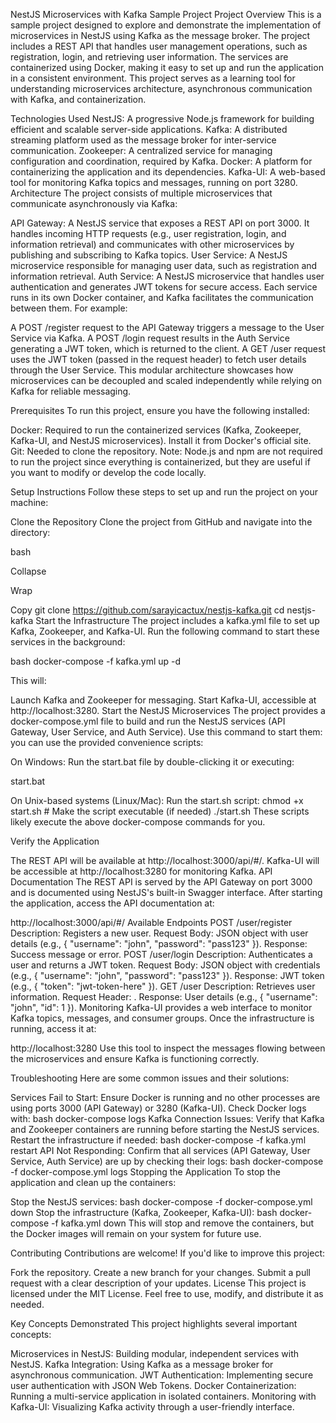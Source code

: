NestJS Microservices with Kafka Sample Project
Project Overview
This is a sample project designed to explore and demonstrate the implementation of microservices in NestJS using Kafka as the message broker. The project includes a REST API that handles user management operations, such as registration, login, and retrieving user information. The services are containerized using Docker, making it easy to set up and run the application in a consistent environment. This project serves as a learning tool for understanding microservices architecture, asynchronous communication with Kafka, and containerization.

Technologies Used
NestJS: A progressive Node.js framework for building efficient and scalable server-side applications.
Kafka: A distributed streaming platform used as the message broker for inter-service communication.
Zookeeper: A centralized service for managing configuration and coordination, required by Kafka.
Docker: A platform for containerizing the application and its dependencies.
Kafka-UI: A web-based tool for monitoring Kafka topics and messages, running on port 3280.
Architecture
The project consists of multiple microservices that communicate asynchronously via Kafka:

API Gateway: A NestJS service that exposes a REST API on port 3000. It handles incoming HTTP requests (e.g., user registration, login, and information retrieval) and communicates with other microservices by publishing and subscribing to Kafka topics.
User Service: A NestJS microservice responsible for managing user data, such as registration and information retrieval.
Auth Service: A NestJS microservice that handles user authentication and generates JWT tokens for secure access.
Each service runs in its own Docker container, and Kafka facilitates the communication between them. For example:

A POST /register request to the API Gateway triggers a message to the User Service via Kafka.
A POST /login request results in the Auth Service generating a JWT token, which is returned to the client.
A GET /user request uses the JWT token (passed in the request header) to fetch user details through the User Service.
This modular architecture showcases how microservices can be decoupled and scaled independently while relying on Kafka for reliable messaging.

Prerequisites
To run this project, ensure you have the following installed:

Docker: Required to run the containerized services (Kafka, Zookeeper, Kafka-UI, and NestJS microservices). Install it from Docker's official site.
Git: Needed to clone the repository.
Note: Node.js and npm are not required to run the project since everything is containerized, but they are useful if you want to modify or develop the code locally.

Setup Instructions
Follow these steps to set up and run the project on your machine:

Clone the Repository
Clone the project from GitHub and navigate into the directory:

bash

Collapse

Wrap

Copy
git clone https://github.com/sarayicactux/nestjs-kafka.git
cd nestjs-kafka
Start the Infrastructure
The project includes a kafka.yml file to set up Kafka, Zookeeper, and Kafka-UI. Run the following command to start these services in the background:

bash
docker-compose -f kafka.yml up -d


This will:

Launch Kafka and Zookeeper for messaging.
Start Kafka-UI, accessible at http://localhost:3280.
Start the NestJS Microservices
The project provides a docker-compose.yml file to build and run the NestJS services (API Gateway, User Service, and Auth Service). Use this command to start them:
you can use the provided convenience scripts:

On Windows: Run the start.bat file by double-clicking it or executing:

start.bat

On Unix-based systems (Linux/Mac): Run the start.sh script:
chmod +x start.sh  # Make the script executable (if needed)
./start.sh
These scripts likely execute the above docker-compose commands for you.

Verify the Application

The REST API will be available at http://localhost:3000/api/#/.
Kafka-UI will be accessible at http://localhost:3280 for monitoring Kafka.
API Documentation
The REST API is served by the API Gateway on port 3000 and is documented using NestJS's built-in Swagger interface. After starting the application, access the API documentation at:

http://localhost:3000/api/#/
Available Endpoints
POST /user/register
Description: Registers a new user.
Request Body: JSON object with user details (e.g., { "username": "john", "password": "pass123" }).
Response: Success message or error.
POST /user/login
Description: Authenticates a user and returns a JWT token.
Request Body: JSON object with credentials (e.g., { "username": "john", "password": "pass123" }).
Response: JWT token (e.g., { "token": "jwt-token-here" }).
GET /user
Description: Retrieves user information.
Request Header: <jwt-token>.
Response: User details (e.g., { "username": "john", "id": 1 }).
Monitoring
Kafka-UI provides a web interface to monitor Kafka topics, messages, and consumer groups. Once the infrastructure is running, access it at:

http://localhost:3280
Use this tool to inspect the messages flowing between the microservices and ensure Kafka is functioning correctly.

Troubleshooting
Here are some common issues and their solutions:

Services Fail to Start: Ensure Docker is running and no other processes are using ports 3000 (API Gateway) or 3280 (Kafka-UI). Check Docker logs with:
bash
docker-compose logs
Kafka Connection Issues: Verify that Kafka and Zookeeper containers are running before starting the NestJS services. Restart the infrastructure if needed:
bash
docker-compose -f kafka.yml restart
API Not Responding: Confirm that all services (API Gateway, User Service, Auth Service) are up by checking their logs:
bash
docker-compose -f docker-compose.yml logs
Stopping the Application
To stop the application and clean up the containers:

Stop the NestJS services:
bash
docker-compose -f docker-compose.yml down
Stop the infrastructure (Kafka, Zookeeper, Kafka-UI):
bash
docker-compose -f kafka.yml down
This will stop and remove the containers, but the Docker images will remain on your system for future use.

Contributing
Contributions are welcome! If you'd like to improve this project:

Fork the repository.
Create a new branch for your changes.
Submit a pull request with a clear description of your updates.
License
This project is licensed under the MIT License. Feel free to use, modify, and distribute it as needed.

Key Concepts Demonstrated
This project highlights several important concepts:

Microservices in NestJS: Building modular, independent services with NestJS.
Kafka Integration: Using Kafka as a message broker for asynchronous communication.
JWT Authentication: Implementing secure user authentication with JSON Web Tokens.
Docker Containerization: Running a multi-service application in isolated containers.
Monitoring with Kafka-UI: Visualizing Kafka activity through a user-friendly interface.